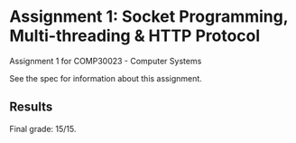 # Assignment 1: Socket Programming, Multi-threading & HTTP Protocol
Assignment 1 for COMP30023 - Computer Systems

See the spec for information about this assignment.

## Results
Final grade: 15/15.
